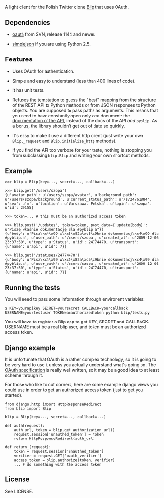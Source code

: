 A light client for the Polish Twitter clone [Blip](http://blip.pl)
that uses OAuth.

Dependencies 
------------

  * [oauth](http://oauth.googlecode.com/svn/code/python/oauth/) from
    SVN, release 1144 and newer.

  * [simplejson](http://pypi.python.org/pypi/simplejson/) if you are
    using Python 2.5.

Features
--------

  * Uses OAuth for authentication.

  * Simple and easy to understand (less than 400 lines of code).

  * It has unit tests.

  * Refuses the temptation to guess the "best" mapping from the
    structure of the REST API to Python methods or from JSON responses
    to Python objects. You are supposed to pass paths as
    arguments. This means that you need to have constantly open only
    *one* document: the [documentation of the
    API](http://www.blip.pl/api-0.02.html), instead of the docs of the
    API *and* `pyblip`. As a bonus, the library shouldn't get out of
    date so quickly.

  * It's easy to make it use a different http client (just write your
    own `Blip._request` and `Blip.initialize_http` methods).

  * If you find the API too verbose for your taste, nothing is
    stopping you from subclassing `blip.Blip` and writing your own
    shortcut methods.

Example
-------

    >>> blip = Blip(key=..., secret=..., callback=...)

    >>> blip.get('/users/szopa')
    {u'avatar_path': u'/users/szopa/avatar', u'background_path': u'/users/szopa/background', u'current_status_path': u'/s/24761884', u'sex': u'm', u'location': u'Warszawa, Polska', u'login': u'szopa', u'id': 29155}

    >>> token=... # this must be an authorized access token

    >>> blip.post('/updates', token=token, post_data={'update[body]': u"Piszę właśnie dokumentację dla #pyblip.a"})
    {u'body': u'Pisz\xc4\x99 w\xc5\x82a\xc5\x9bnie dokumentacj\xc4\x99 dla #pyblip.a', u'user_path': u'/users/szopa', u'created_at': u'2009-12-06 23:37:50', u'type': u'Status', u'id': 24774470, u'transport': {u'name': u'api', u'id': 7}}

    >>> blip.get('/statuses/24774470')
    {u'body': u'Pisz\xc4\x99 w\xc5\x82a\xc5\x9bnie dokumentacj\xc4\x99 dla #pyblip.a', u'user_path': u'/users/szopa', u'created_at': u'2009-12-06 23:37:50', u'type': u'Status', u'id': 24774470, u'transport': {u'name': u'api', u'id': 7}}

Running the tests
-----------------

You will need to pass some information through environent variables:

    $ KEY=yourapikey SECRET=yoursecret CALLBACK=yourcallback USERNAME=yourtestuser TOKEN=anauthorizedtoken python blip/tests.py

You will have to register a Blip app to get KEY, SECRET and
CALLBACK. USERNAME must be a real blip user, and token must be an
authorized access token.

Django example
--------------

It is unfortunate that OAuth is a rather complex technology, so
it is going to be very hard to use it unless you actually understand
what's going on. The [OAuth specification](http://oauth.net/core/1.0a)
is really well written, so it may be a good idea to at least scheme
through it.

For those who like to cut corners, here are some example django views
you could use in order to get an authorized access token (just to get
you started).

    from django.http import HttpResponseRedirect
    from blip import Blip

    blip = Blip(key=..., secret=..., callback=...)

    def auth(request):
        auth_url, token = blip.get_authorization_url()
        request.session['unauthed_token'] = token
        return HttpResponseRedirect(auth_url)

    def return_(request):
        token = request.session['unauthed_token']
        verifier = request.GET['oauth_verifier']
        access_token = blip.authorize(token, verifier)
        ... # do something with the access token


License
-------

See LICENSE.
